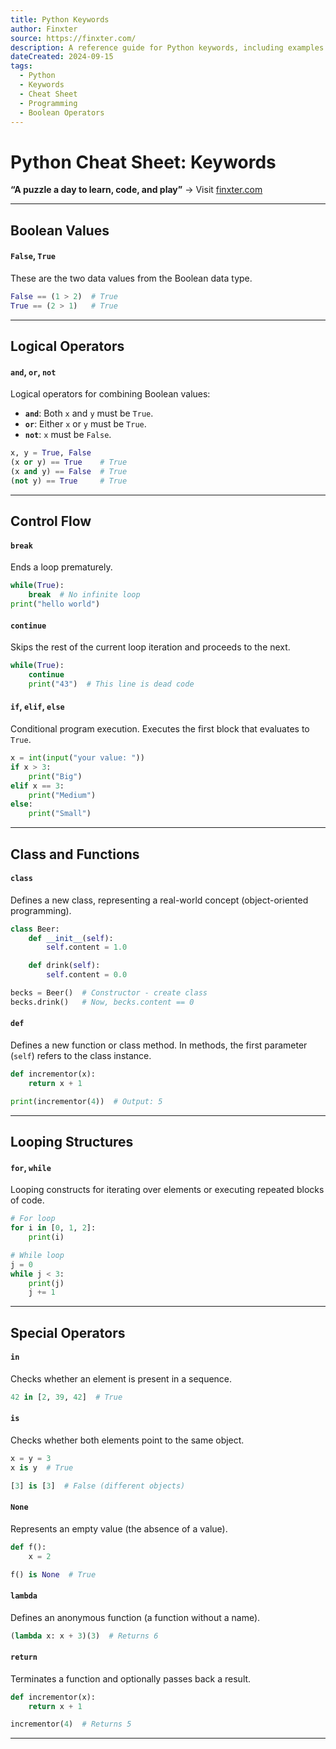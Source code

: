 ```yaml
---
title: Python Keywords
author: Finxter
source: https://finxter.com/
description: A reference guide for Python keywords, including examples of how to use them in code. Covers keywords such as True, False, and, or, not, class, def, and more.
dateCreated: 2024-09-15
tags:
  - Python
  - Keywords
  - Cheat Sheet
  - Programming
  - Boolean Operators
---
```

# Python Cheat Sheet: Keywords

**“A puzzle a day to learn, code, and play”** → Visit [finxter.com](https://finxter.com/)

---

## Boolean Values

#### `False`, `True`
These are the two data values from the Boolean data type.

```python
False == (1 > 2)  # True
True == (2 > 1)   # True
```

---

## Logical Operators

#### `and`, `or`, `not`
Logical operators for combining Boolean values:

- **`and`**: Both `x` and `y` must be `True`.
- **`or`**: Either `x` or `y` must be `True`.
- **`not`**: `x` must be `False`.

```python
x, y = True, False
(x or y) == True    # True
(x and y) == False  # True
(not y) == True     # True
```

---

## Control Flow

#### `break`
Ends a loop prematurely.

```python
while(True):
    break  # No infinite loop
print("hello world")
```

#### `continue`
Skips the rest of the current loop iteration and proceeds to the next.

```python
while(True):
    continue
    print("43")  # This line is dead code
```

#### `if`, `elif`, `else`
Conditional program execution. Executes the first block that evaluates to `True`.

```python
x = int(input("your value: "))
if x > 3:
    print("Big")
elif x == 3:
    print("Medium")
else:
    print("Small")
```

---

## Class and Functions

#### `class`
Defines a new class, representing a real-world concept (object-oriented programming).

```python
class Beer:
    def __init__(self):
        self.content = 1.0

    def drink(self):
        self.content = 0.0

becks = Beer()  # Constructor - create class
becks.drink()   # Now, becks.content == 0
```

#### `def`
Defines a new function or class method. In methods, the first parameter (`self`) refers to the class instance.

```python
def incrementor(x):
    return x + 1

print(incrementor(4))  # Output: 5
```

---

## Looping Structures

#### `for`, `while`
Looping constructs for iterating over elements or executing repeated blocks of code.

```python
# For loop
for i in [0, 1, 2]:
    print(i)

# While loop
j = 0
while j < 3:
    print(j)
    j += 1
```

---

## Special Operators

#### `in`
Checks whether an element is present in a sequence.

```python
42 in [2, 39, 42]  # True
```

#### `is`
Checks whether both elements point to the same object.

```python
x = y = 3
x is y  # True

[3] is [3]  # False (different objects)
```

#### `None`
Represents an empty value (the absence of a value).

```python
def f():
    x = 2

f() is None  # True
```

#### `lambda`
Defines an anonymous function (a function without a name).

```python
(lambda x: x + 3)(3)  # Returns 6
```

#### `return`
Terminates a function and optionally passes back a result.

```python
def incrementor(x):
    return x + 1

incrementor(4)  # Returns 5
```

---
